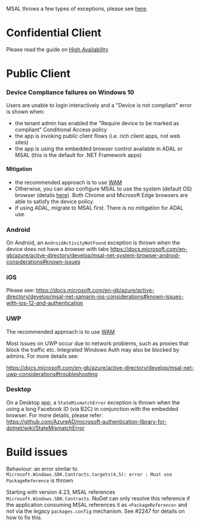 MSAL throws a few types of exceptions, please see [here](https://github.com/AzureAD/microsoft-authentication-library-for-dotnet/wiki/Exceptions).

# Confidential Client

Please read the guide on [High Availability](https://github.com/AzureAD/microsoft-authentication-library-for-dotnet/wiki/High-availability)

# Public Client

### Device Compliance failures on Windows 10

Users are unable to login interactively and a "Device is not compliant" error is shown when:

* the tenant admin has enabled the "Require device to be marked as compliant" Conditional Access policy
* the app is invoking public client flows (i.e. rich client apps, not web sites)
* the app is using the embedded browser control available in ADAL or MSAL (this is the default for .NET Framework apps)

#### Mitigation
* the recommended approach is to use [WAM](wam)
* Otherwise, you can also configure MSAL to use the system (default OS) browser (details [here](https://docs.microsoft.com/en-us/azure/active-directory/develop/msal-net-web-browsers#how-to-use-the-default-os-browser)). Both Chrome and Microsoft Edge browsers are able to satisfy the device policy. 
* if using ADAL, migrate to MSAL first. There is no mitigation for ADAL use.

### Android 

On Android, an `AndroidActivityNotFound` exception is thrown when the device does not have a browser with tabs 
https://docs.microsoft.com/en-gb/azure/active-directory/develop/msal-net-system-browser-android-considerations#known-issues

### iOS

Please see: https://docs.microsoft.com/en-gb/azure/active-directory/develop/msal-net-xamarin-ios-considerations#known-issues-with-ios-12-and-authentication

### UWP

The recommended approach is to use [WAM](wam)

Most issues on UWP occur due to network problems, such as proxies that block the traffic etc. Integrated Windows Auth may also be blocked by admins. For more details see: 

https://docs.microsoft.com/en-gb/azure/active-directory/develop/msal-net-uwp-considerations#troubleshooting

### Desktop

On a Desktop app, a `StateMismatchError` exception is thrown when the using a long Facebook ID (via B2C) in conjunction with the embedded browser.
For more details, please refer: https://github.com/AzureAD/microsoft-authentication-library-for-dotnet/wiki/StateMismatchError

# Build issues

Behaviour: an error similar to `Microsoft.Windows.SDK.Contracts.targets(4,5): error : Must use PackageReference` is thrown

Starting with version 4.23, MSAL references `Microsoft.Windows.SDK.Contracts`. NuGet can only resolve this reference if the application consuming MSAL references it as `<PackageReference>` and not via the legacy `packages.config` mechanism. See #2247 for details on how to fix this.